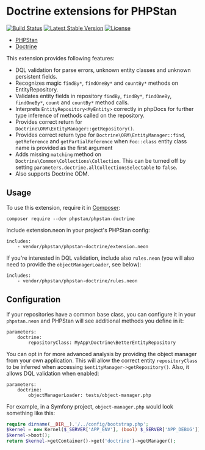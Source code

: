 # Doctrine extensions for PHPStan

[![Build Status](https://travis-ci.org/phpstan/phpstan-doctrine.svg)](https://travis-ci.org/phpstan/phpstan-doctrine)
[![Latest Stable Version](https://poser.pugx.org/phpstan/phpstan-doctrine/v/stable)](https://packagist.org/packages/phpstan/phpstan-doctrine)
[![License](https://poser.pugx.org/phpstan/phpstan-doctrine/license)](https://packagist.org/packages/phpstan/phpstan-doctrine)

* [PHPStan](https://github.com/phpstan/phpstan)
* [Doctrine](http://www.doctrine-project.org/)

This extension provides following features:

* DQL validation for parse errors, unknown entity classes and unknown persistent fields.
* Recognizes magic `findBy*`, `findOneBy*` and `countBy*` methods on EntityRepository.
* Validates entity fields in repository `findBy`, `findBy*`, `findOneBy`, `findOneBy*`, `count` and `countBy*` method calls.
* Interprets `EntityRepository<MyEntity>` correctly in phpDocs for further type inference of methods called on the repository.
* Provides correct return for `Doctrine\ORM\EntityManager::getRepository()`.
* Provides correct return type for `Doctrine\ORM\EntityManager::find`, `getReference` and `getPartialReference` when `Foo::class` entity class name is provided as the first argument
* Adds missing `matching` method on `Doctrine\Common\Collections\Collection`. This can be turned off by setting `parameters.doctrine.allCollectionsSelectable` to `false`.
* Also supports Doctrine ODM.

## Usage

To use this extension, require it in [Composer](https://getcomposer.org/):

```
composer require --dev phpstan/phpstan-doctrine
```

Include extension.neon in your project's PHPStan config:

```
includes:
	- vendor/phpstan/phpstan-doctrine/extension.neon
```

If you're interested in DQL validation, include also `rules.neon` (you will also need to provide the `objectManagerLoader`, see below):

```
includes:
	- vendor/phpstan/phpstan-doctrine/rules.neon
```

## Configuration

If your repositories have a common base class, you can configure it in your `phpstan.neon` and PHPStan will see additional methods you define in it:

```neon
parameters:
	doctrine:
		repositoryClass: MyApp\Doctrine\BetterEntityRepository
```

You can opt in for more advanced analysis by providing the object manager from your own application. This will allow the correct entity `repositoryClass` to be inferred when accessing `$entityManager->getRepository()`. Also, it allows DQL validation when enabled:

```neon
parameters:
	doctrine:
		objectManagerLoader: tests/object-manager.php
```

For example, in a Symfony project, `object-manager.php` would look something like this:

```php
require dirname(__DIR__).'/../config/bootstrap.php';
$kernel = new Kernel($_SERVER['APP_ENV'], (bool) $_SERVER['APP_DEBUG']);
$kernel->boot();
return $kernel->getContainer()->get('doctrine')->getManager();
```
